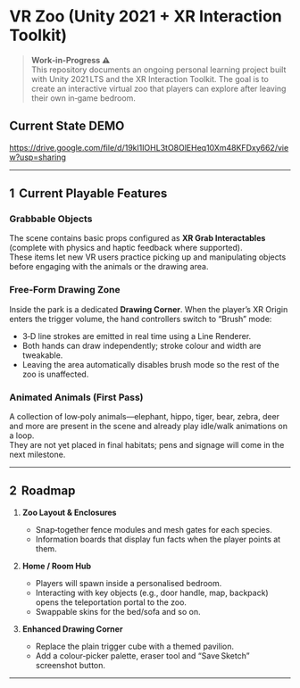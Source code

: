 # VR Zoo (Unity 2021 + XR Interaction Toolkit)

> **Work‑in‑Progress ⚠️**  
> This repository documents an ongoing personal learning project built with Unity 2021 LTS and the XR Interaction Toolkit.
> The goal is to create an interactive virtual zoo that players can explore after leaving their own in‑game bedroom.

## Current State DEMO
https://drive.google.com/file/d/19kl1IOHL3tO8OlEHeq10Xm48KFDxy662/view?usp=sharing 

---

## 1  Current Playable Features

### Grabbable Objects  
The scene contains basic props configured as **XR Grab Interactables** (complete with physics and haptic feedback where supported).  
These items let new VR users practice picking up and manipulating objects before engaging with the animals or the drawing area.

### Free‑Form Drawing Zone  
Inside the park is a dedicated **Drawing Corner**.  When the player’s XR Origin enters the trigger volume, the hand controllers switch to “Brush” mode:  
* 3‑D line strokes are emitted in real time using a Line Renderer.  
* Both hands can draw independently; stroke colour and width are tweakable.  
* Leaving the area automatically disables brush mode so the rest of the zoo is unaffected.

### Animated Animals (First Pass)  
A collection of low‑poly animals—elephant, hippo, tiger, bear, zebra, deer and more are present in the scene and already play idle/walk animations on a loop.  
They are not yet placed in final habitats; pens and signage will come in the next milestone.

---

## 2  Roadmap

1. **Zoo Layout & Enclosures**  
   * Snap‑together fence modules and mesh gates for each species.  
   * Information boards that display fun facts when the player points at them.

2. **Home / Room Hub**  
   * Players will spawn inside a personalised bedroom.  
   * Interacting with key objects (e.g., door handle, map, backpack) opens the teleportation portal to the zoo.
   * Swappable skins for the bed/sofa and so on.

3. **Enhanced Drawing Corner**  
   * Replace the plain trigger cube with a themed pavilion.  
   * Add a colour‑picker palette, eraser tool and “Save Sketch” screenshot button.

---
